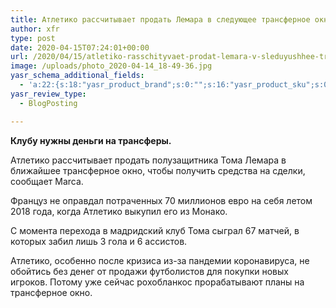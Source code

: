 ```yaml
---
title: Атлетико рассчитывает продать Лемара в следующее трансферное окно
author: xfr
type: post
date: 2020-04-15T07:24:01+00:00
url: /2020/04/15/atletiko-rasschityvaet-prodat-lemara-v-sleduyushhee-transfernoe-okno/
image: /uploads/photo_2020-04-14_18-49-36.jpg
yasr_schema_additional_fields:
  - 'a:22:{s:18:"yasr_product_brand";s:0:"";s:16:"yasr_product_sku";s:0:"";s:37:"yasr_product_global_identifier_select";s:5:"gtin8";s:36:"yasr_product_global_identifier_value";s:0:"";s:18:"yasr_product_price";s:0:"";s:27:"yasr_product_price_currency";s:0:"";s:30:"yasr_product_price_valid_until";s:0:"";s:31:"yasr_product_price_availability";s:12:"Discontinued";s:22:"yasr_product_price_url";s:0:"";s:26:"yasr_localbusiness_address";s:0:"";s:29:"yasr_localbusiness_pricerange";s:0:"";s:28:"yasr_localbusiness_telephone";s:0:"";s:20:"yasr_recipe_cooktime";s:0:"";s:23:"yasr_recipe_description";s:0:"";s:20:"yasr_recipe_keywords";s:0:"";s:21:"yasr_recipe_nutrition";s:0:"";s:20:"yasr_recipe_preptime";s:0:"";s:26:"yasr_recipe_recipecategory";s:0:"";s:25:"yasr_recipe_recipecuisine";s:0:"";s:28:"yasr_recipe_recipeingredient";s:0:"";s:30:"yasr_recipe_recipeinstructions";s:0:"";s:17:"yasr_recipe_video";s:0:"";}'
yasr_review_type:
  - BlogPosting

---
```

**Клубу нужны деньги на трансферы.**

Атлетико рассчитывает продать полузащитника Тома Лемара в ближайшее трансферное окно, чтобы получить средства на сделки, сообщает Marca.

Француз не оправдал потраченных 70 миллионов евро на себя летом 2018 года, когда Атлетико выкупил его из Монако.

С момента перехода в мадридский клуб Тома сыграл 67 матчей, в которых забил лишь 3 гола и 6 ассистов.

Атлетико, особенно после кризиса из-за пандемии коронавируса, не обойтись без денег от продажи футболистов для покупки новых игроков. Потому уже сейчас рохобланкос прорабатывают планы на трансферное окно.